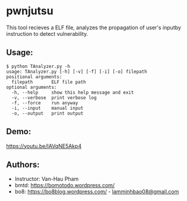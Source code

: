 # pwnjutsu

This tool recieves a ELF file, analyzes the propagation of user's inputby instruction to detect vulnerability.

## Usage:
```
$ python TAnalyzer.py -h
usage: TAnalyzer.py [-h] [-v] [-f] [-i] [-o] filepath
positional arguments:
  filepath       ELF file path
optional arguments:
  -h, --help     show this help message and exit
  -v, --verbose  print verbose log
  -f, --force    run anyway
  -i, --input    manual input
  -o, --output   print output
```  
## Demo:

https://youtu.be/IAVqNE5Akp4

## Authors:

* Instructor: Van-Hau Pham
* bmtd: https://bomotodo.wordpress.com/
* bo8: https://bo8blog.wordpress.com/ - lamminhbao08@gmail.com
